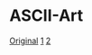 # ASCII-Art

[Original](https://github.com/reJuicyy/ASCII-Art/blob/main/original.jpg)
[1](https://github.com/reJuicyy/ASCII-Art/blob/main/mode0.png)
[2](https://github.com/reJuicyy/ASCII-Art/blob/main/mode1.png)

